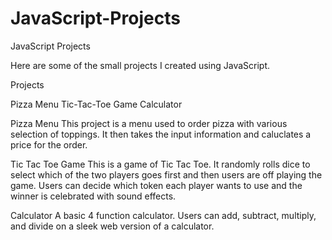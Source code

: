 # JavaScript-Projects
JavaScript Projects

Here are some of the small projects I created using JavaScript.

Projects

Pizza Menu
Tic-Tac-Toe Game
Calculator

Pizza Menu
This project is a menu used to order pizza with various selection of toppings.  It then takes the input information and caluclates a price for the order.

Tic Tac Toe Game
This is a game of Tic Tac Toe.  It randomly rolls dice to select which of the two players goes first and then users are off playing the game.  Users can decide which token each player wants to use and the winner is celebrated with sound effects.

Calculator
A basic 4 function calculator.  Users can add, subtract, multiply, and divide on a sleek web version of a calculator.